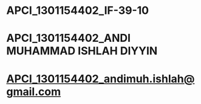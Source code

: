 # APCI_1301154402_IF-39-10
# APCI_1301154402_ANDI MUHAMMAD ISHLAH DIYYIN
# APCI_1301154402_andimuh.ishlah@gmail.com
